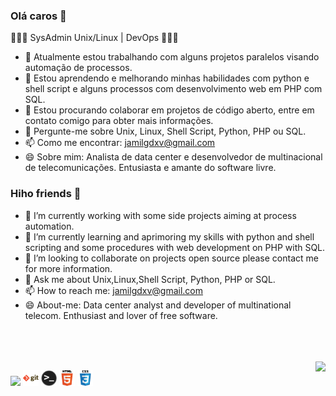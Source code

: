 ### Olá caros  👋


👨🏻‍💻 SysAdmin Unix/Linux | DevOps 👨🏻‍💻

- 🔭 Atualmente estou trabalhando com alguns projetos paralelos visando automação de processos.
- 🌱 Estou aprendendo e melhorando minhas habilidades com python e shell script e alguns processos com desenvolvimento web em PHP com SQL. 
- 👯 Estou procurando colaborar em projetos de código aberto, entre em contato comigo para obter mais informações.
- 💬 Pergunte-me sobre Unix, Linux, Shell Script, Python, PHP ou SQL.
- 📫 Como me encontrar: jamilgdxv@gmail.com
- 😄 Sobre mim: Analista de data center e desenvolvedor de multinacional de telecomunicações. Entusiasta e amante do software livre.



### Hiho friends 👋

- 🔭 I’m currently working with some side projects aiming at process automation.
- 🌱 I’m currently learning and aprimoring my skills with python and shell scripting and some procedures with web development on PHP with SQL. 
- 👯 I’m looking to collaborate on projects open source please contact me for more information.
- 💬 Ask me about Unix,Linux,Shell Script, Python, PHP or SQL.
- 📫 How to reach me: jamilgdxv@gmail.com
- 😄 About-me: Data center analyst and developer of multinational telecom. Enthusiast and lover of free software.

<code><br><br><br></code>
<img align="right" height="200" src="https://github.com/rajput2107/rajput2107/blob/master/Assets/Developer.gif"/>

<code><a href="https://www.linux.org/" target="_blank"><img height="25" src="https://www.vectorlogo.zone/logos/linux/linux-ar21.svg"></a></code>
<code><img height="25" src="https://raw.githubusercontent.com/github/explore/80688e429a7d4ef2fca1e82350fe8e3517d3494d/topics/git/git.png"></code>
<code><img height="25" src="https://raw.githubusercontent.com/github/explore/80688e429a7d4ef2fca1e82350fe8e3517d3494d/topics/terminal/terminal.png"></code>
<code><img height="25" src="https://raw.githubusercontent.com/github/explore/80688e429a7d4ef2fca1e82350fe8e3517d3494d/topics/html/html.png"></code>
<code><img height="25" src="https://raw.githubusercontent.com/github/explore/80688e429a7d4ef2fca1e82350fe8e3517d3494d/topics/css/css.png"></code>
